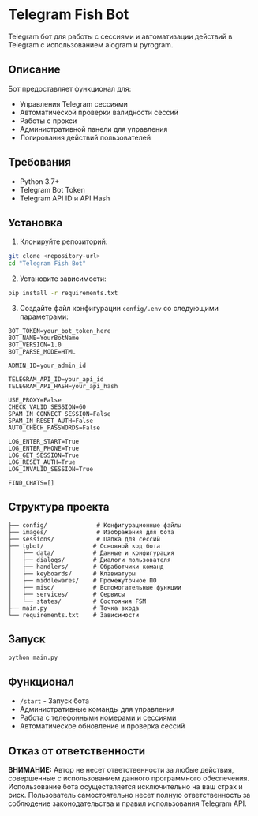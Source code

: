 # Telegram Fish Bot

Telegram бот для работы с сессиями и автоматизации действий в Telegram с использованием aiogram и pyrogram.

## Описание

Бот предоставляет функционал для:
- Управления Telegram сессиями
- Автоматической проверки валидности сессий
- Работы с прокси
- Административной панели для управления
- Логирования действий пользователей

## Требования

- Python 3.7+
- Telegram Bot Token
- Telegram API ID и API Hash

## Установка

1. Клонируйте репозиторий:
```bash
git clone <repository-url>
cd "Telegram Fish Bot"
```

2. Установите зависимости:
```bash
pip install -r requirements.txt
```

3. Создайте файл конфигурации `config/.env` со следующими параметрами:
```env
BOT_TOKEN=your_bot_token_here
BOT_NAME=YourBotName
BOT_VERSION=1.0
BOT_PARSE_MODE=HTML

ADMIN_ID=your_admin_id

TELEGRAM_API_ID=your_api_id
TELEGRAM_API_HASH=your_api_hash

USE_PROXY=False
CHECK_VALID_SESSION=60
SPAM_IN_CONNECT_SESSION=False
SPAM_IN_RESET_AUTH=False
AUTO_CHECH_PASSWORDS=False

LOG_ENTER_START=True
LOG_ENTER_PHONE=True
LOG_GET_SESSION=True
LOG_RESET_AUTH=True
LOG_INVALID_SESSION=True

FIND_CHATS=[]
```

## Структура проекта

```
├── config/              # Конфигурационные файлы
├── images/              # Изображения для бота
├── sessions/            # Папка для сессий
├── tgbot/              # Основной код бота
│   ├── data/           # Данные и конфигурация
│   ├── dialogs/        # Диалоги пользователя
│   ├── handlers/       # Обработчики команд
│   ├── keyboards/      # Клавиатуры
│   ├── middlewares/    # Промежуточное ПО
│   ├── misc/           # Вспомогательные функции
│   ├── services/       # Сервисы
│   └── states/         # Состояния FSM
├── main.py             # Точка входа
└── requirements.txt    # Зависимости
```

## Запуск

```bash
python main.py
```

## Функционал

- `/start` - Запуск бота
- Административные команды для управления
- Работа с телефонными номерами и сессиями
- Автоматическое обновление и проверка сессий

## Отказ от ответственности

**ВНИМАНИЕ:** Автор не несет ответственности за любые действия, совершенные с использованием данного программного обеспечения. Использование бота осуществляется исключительно на ваш страх и риск. Пользователь самостоятельно несет полную ответственность за соблюдение законодательства и правил использования Telegram API.